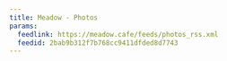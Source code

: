 ```yaml
---
title: Meadow - Photos
params:
  feedlink: https://meadow.cafe/feeds/photos_rss.xml
  feedid: 2bab9b312f7b768cc9411dfded8d7743
---
```

